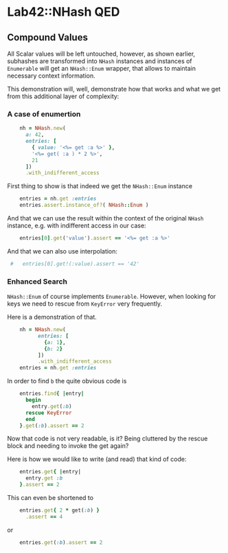 
# Lab42::NHash QED 

## Compound Values

All Scalar values will be left untouched, however, as shown earlier, subhashes are transformed into
`NHash` instances and instances of `Enumerable` will get an `NHash::Enum` wrapper, that allows to
maintain necessary context information.

This demonstration will, well, demonstrate how that works and what we get from this additional layer
of complexity:

### A case of enumertion


```ruby
    nh = NHash.new(
      a: 42,
      entries: [
        { value: '<%= get :a %>' },
        '<%= get( :a ) * 2 %>',
        21
      ])
      .with_indifferent_access

```

First thing to show is that indeed we get the `NHash::Enum` instance

```ruby
    entries = nh.get :entries
    entries.assert.instance_of?( NHash::Enum )
```

And that we can use the result within the context of the original
`NHash` instance, e.g. with indifferent access in our case:

```ruby
    entries[0].get('value').assert == '<%= get :a %>'
```

And that we can also use interpolation:

```ruby
 #   entries[0].get!(:value).assert == '42'
```

### Enhanced Search

`NHash::Enum` of course implements `Enumerable`. However, when looking for keys we need to rescue from `KeyError` very frequently.

Here is a demonstration of that.

```ruby
    nh = NHash.new(
          entries: [
            {a: 1},
            {b: 2}
          ])
          .with_indifferent_access
    entries = nh.get :entries
```

In order to find `b` the quite obvious code is

```ruby
    entries.find{ |entry|
      begin
        entry.get(:b)
      rescue KeyError
      end
    }.get(:b).assert == 2
```

Now that code is not very readable, is it? Being cluttered by the rescue block and needing to invoke the get again?

Here is how we would like to write (and read) that kind of code:

```ruby
    entries.get{ |entry|
      entry.get :b
    }.assert == 2
```

This can even be shortened to

```ruby
    entries.get{ 2 * get(:b) }
      .assert == 4
```

or

```ruby
    entries.get(:b).assert == 2
```







